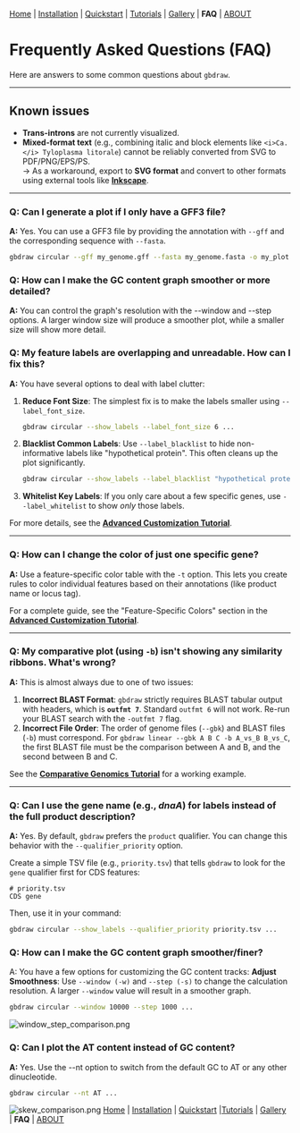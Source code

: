 [Home](./DOCS.md) | [Installation](./INSTALL.md) | [Quickstart](./QUICKSTART.md) | [Tutorials](./TUTORIALS/TUTORIALS.md) | [Gallery](./GALLERY.md) | **FAQ** | [ABOUT](./ABOUT.md)


# Frequently Asked Questions (FAQ)

Here are answers to some common questions about `gbdraw`.

---

## Known issues
- **Trans-introns** are not currently visualized.
- **Mixed-format text** (e.g., combining italic and block elements like `<i>Ca.</i> Tyloplasma litorale`) cannot be reliably converted from SVG to PDF/PNG/EPS/PS.  
  → As a workaround, export to **SVG format** and convert to other formats using external tools like [**Inkscape**](https://inkscape.org/).

---

### Q: Can I generate a plot if I only have a GFF3 file?
**A:** Yes. You can use a GFF3 file by providing the annotation with `--gff` and the corresponding sequence with `--fasta`.
```bash
gbdraw circular --gff my_genome.gff --fasta my_genome.fasta -o my_plot
```
### Q: How can I make the GC content graph smoother or more detailed?
**A:** You can control the graph's resolution with the --window and --step options. A larger window size will produce a smoother plot, while a smaller size will show more detail.

### Q: My feature labels are overlapping and unreadable. How can I fix this?

**A:** You have several options to deal with label clutter:

1.  **Reduce Font Size**: The simplest fix is to make the labels smaller using `--label_font_size`.
    ```bash
    gbdraw circular --show_labels --label_font_size 6 ...
    ```
2.  **Blacklist Common Labels**: Use `--label_blacklist` to hide non-informative labels like "hypothetical protein". This often cleans up the plot significantly.
    ```bash
    gbdraw circular --show_labels --label_blacklist "hypothetical protein" ...
    ```
3.  **Whitelist Key Labels**: If you only care about a few specific genes, use `--label_whitelist` to show *only* those labels.

For more details, see the **[Advanced Customization Tutorial](./TUTORIALS/3_Advanced_Customization.md)**.

---

### Q: How can I change the color of just one specific gene?

**A:** Use a feature-specific color table with the `-t` option. This lets you create rules to color individual features based on their annotations (like product name or locus tag).

For a complete guide, see the "Feature-Specific Colors" section in the **[Advanced Customization Tutorial](./TUTORIALS/3_Advanced_Customization.md)**.

---

### Q: My comparative plot (using `-b`) isn't showing any similarity ribbons. What's wrong?

**A:** This is almost always due to one of two issues:

1.  **Incorrect BLAST Format**: `gbdraw` strictly requires BLAST tabular output with headers, which is **`outfmt 7`**. Standard `outfmt 6` will not work. Re-run your BLAST search with the `-outfmt 7` flag.
2.  **Incorrect File Order**: The order of genome files (`--gbk`) and BLAST files (`-b`) must correspond. For `gbdraw linear --gbk A B C -b A_vs_B B_vs_C`, the first BLAST file must be the comparison between A and B, and the second between B and C.

See the **[Comparative Genomics Tutorial](./TUTORIALS/2_Comparative_Genomics.md)** for a working example.

---

### Q: Can I use the gene name (e.g., *dnaA*) for labels instead of the full product description?

**A:** Yes. By default, `gbdraw` prefers the `product` qualifier. You can change this behavior with the `--qualifier_priority` option.

Create a simple TSV file (e.g., `priority.tsv`) that tells `gbdraw` to look for the `gene` qualifier first for CDS features:
```tsv
# priority.tsv
CDS	gene
```
Then, use it in your command:
```bash
gbdraw circular --show_labels --qualifier_priority priority.tsv ...
```

### Q: How can I make the GC content graph smoother/finer?
A: You have a few options for customizing the GC content tracks:
**Adjust Smoothness**: Use `--window (-w)` and `--step (-s)` to change the calculation resolution. A larger `--window` value will result in a smoother graph.

```bash
gbdraw circular --window 10000 --step 1000 ...
```
![window_step_comparison.png](../examples/window_step_comparison.png)

### Q: Can I plot the AT content instead of GC content?
**A:** Yes. Use the --nt option to switch from the default GC to AT or any other dinucleotide.
```bash
gbdraw circular --nt AT ...
```
![skew_comparison.png](../examples/skew_comparison.png)
[Home](./DOCS.md) | [Installation](./INSTALL.md) | [Quickstart](./QUICKSTART.md) |[Tutorials](./TUTORIALS/TUTORIALS.md) | [Gallery](./GALLERY.md) | **FAQ** | [ABOUT](./ABOUT.md)
